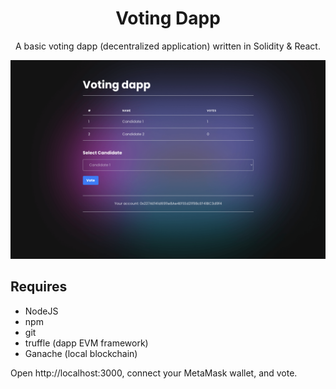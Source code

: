 <div align="center">
<h1>Voting Dapp</h1>

A basic voting dapp (decentralized application) written in Solidity & React.

<!-- &mdash; [usehooks-typescript.com](https://usehooks-typescript.com/) &mdash; -->

<!-- Badges -->

<!-- [![Netlify Status](https://api.netlify.com/api/v1/badges/f1f0f5a4-8207-499b-b912-d99acb04176e/deploy-status)](https://app.netlify.com/sites/usehooks-ts/deploys)
[![License](https://badgen.net/badge/License/MIT/blue)](https://github.com/juliencrn/usehooks.ts/blob/master/LICENSE) -->

</div>

![Screenshot](./Screenshot.png)





## Requires
- NodeJS
- npm
- git
- truffle (dapp EVM framework)
- Ganache (local blockchain)



Open http://localhost:3000, connect your MetaMask wallet, and vote. 
